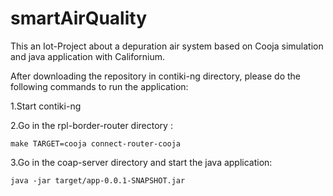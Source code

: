 # smartAirQuality

This an Iot-Project about a depuration air system based on Cooja simulation and java application with Californium. 

After downloading the repository in contiki-ng directory, please do the following commands to run the application:

1.Start  contiki-ng

2.Go in the rpl-border-router directory :

	make TARGET=cooja connect-router-cooja

3.Go in the coap-server directory and start the java application:

	java -jar target/app-0.0.1-SNAPSHOT.jar	


